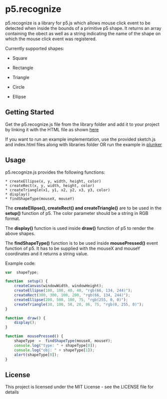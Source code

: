 # p5.recognize


p5.recognize is a library for p5.js which allows mouse click event to be detected when inside the bounds of a primitive p5 shape. It returns an array containing the obect as well as a string indicating the name of the shape on which the mouse click event was registered.

  

Currently supported shapes:

* Square

* Rectangle

* Triangle

* Circle

* Ellipse

  

## Getting Started

  

Get the p5.recognize.js file from the library folder and add it to your project by linking it with the HTML file as shown <a  href="https://p5js.org/libraries/">here</a>

  

If you want to run an example implementation, use the provided sketch.js and index.html files along with libraries folder
OR
run the example in <a  href="https://plnkr.co/edit/gUS03W?p=info">plunker</a>

## Usage

p5.recognize.js provides the following functions:

```
* createEllipse(x, y, width, height, color)
* createRect(x, y, width, height, color)
* createTriangle(x1, y1, x2, y2, x3, y3, color)
* display()
* findShapeType(mouseX, mouseY)
```

The <b>createEllipse(), createRect() and createTriangle()</b> are to be used in the <b>setup()</b> function of p5. The color parameter should be a string in RGB format.

The <b>display()</b> function is used inside <b>draw()</b> function of p5 to render the above shapes.

The <b>findShapeType()</b> function is to be used inside <b>mousePressed()</b> event function of p5. It has to be supplied with the mouseX and mouseY coordinates and it returns a string value.

Example code:

```javascript
var  shapeType;

function  setup() {
	createCanvas(windowWidth, windowHeight);
	createEllipse(100, 100, 40, 40, "rgb(66, 134, 244)");
	createRect(300, 300, 100, 200, "rgb(66, 134, 244)");
	createEllipse(200, 500, 100, 75, "rgb(255, 0, 0)");
	createTriangle(30, 100, 58, 20, 86, 75, "rgb(0, 255, 0)");
}

function  draw() {
	display();
}

function  mousePressed() {
	shapeType  =  findShapeType(mouseX, mouseY);
	console.log("type: " + shapeType[0]);
	console.log("obj: " + shapeType[1]);
	alert(shapeType[0]);
}
```


## License

  

This project is licensed under the MIT License - see the LICENSE file for details